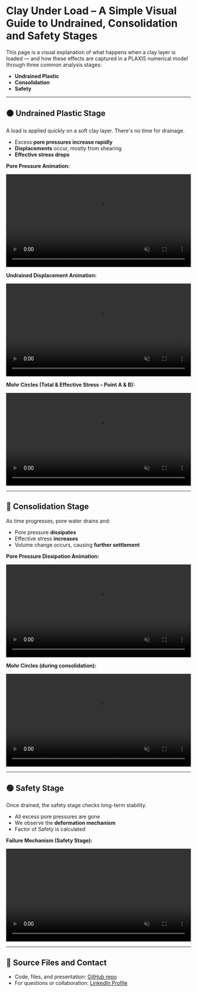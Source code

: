 # Clay Under Load – A Simple Visual Guide to Undrained, Consolidation and Safety Stages

This page is a visual explanation of what happens when a clay layer is loaded — and how these effects are captured in a PLAXIS numerical model through three common analysis stages:

- **Undrained Plastic**
- **Consolidation**
- **Safety**

---

## 🟠 Undrained Plastic Stage

A load is applied quickly on a soft clay layer. There's no time for drainage.

- Excess **pore pressures increase rapidly**
- **Displacements** occur, mostly from shearing
- **Effective stress drops**

**Pore Pressure Animation:**


<p align="center">
  <video autoplay muted loop playsinline controls style="width: 100%; max-width: 100%;">
    <source src="assets/LoadEng.mp4" type="video/mp4">
    Your browser does not support the video tag.
  </video>
</p>


**Undrained Displacement Animation:**

<p align="center">
  <video autoplay muted loop playsinline controls style="width: 100%; max-width: 100%;">
    <source src="assets/LoadMC_1_Eng.mp4" type="video/mp4">
    Your browser does not support the video tag.
  </video>
</p>

**Mohr Circles (Total & Effective Stress – Point A & B):**

<p align="center">
  <video autoplay muted loop playsinline controls style="width: 100%; max-width: 100%;">
    <source src="assets/LoadMC_2_Eng.mp4" type="video/mp4">
    Your browser does not support the video tag.
  </video>
</p>

---

## 🔵 Consolidation Stage

As time progresses, pore water drains and:

- Pore pressure **dissipates**
- Effective stress **increases**
- Volume change occurs, causing **further settlement**

**Pore Pressure Dissipation Animation:**

<p align="center">
  <video autoplay muted loop playsinline controls style="width: 100%; max-width: 100%;">
    <source src="assets/Cons2_Eng.mp4" type="video/mp4">
    Your browser does not support the video tag.
  </video>
</p>

**Mohr Circles (during consolidation):**

<p align="center">
  <video autoplay muted loop playsinline controls style="width: 100%; max-width: 100%;">
    <source src="assets/ConsMC_1_Eng.mp4" type="video/mp4">
    Your browser does not support the video tag.
  </video>
</p>

---

## 🟢 Safety Stage

Once drained, the safety stage checks long-term stability.

- All excess pore pressures are gone
- We observe the **deformation mechanism**
- Factor of Safety is calculated

**Failure Mechanism (Safety Stage):**

<p align="center">
  <video autoplay muted loop playsinline controls style="width: 100%; max-width: 100%;">
    <source src="assets/SSR.mp4" type="video/mp4">
    Your browser does not support the video tag.
  </video>
</p>

---

## 🔗 Source Files and Contact

- Code, files, and presentation: [GitHub repo](https://github.com/tuusuario/clay-staged-plaxis)
- For questions or collaboration: [LinkedIn Profile](https://linkedin.com/in/tuusuario)
